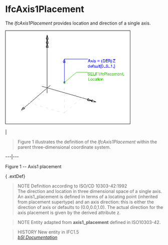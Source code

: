 IfcAxis1Placement
=================
The _IfcAxis1Placement_ provides location and direction of a single axis.  
  
  
  
![axis1 placement](../figures/ifcaxis1placement-layout1.gif)  
  
|

>  
>  Figure 1 illustrates the definition of the _IfcAxis1Placement_ within the
> parent three-dimensional coordinate system.  
>

  
  
  
---|---  
  
  

Figure 1 -- Axis1 placement

  
  
  
  
  
  
{ .extDef}  
> NOTE  Definition according to ISO/CD 10303-42:1992  
> The direction and location in three dimensional space of a single axis. An
> axis1_placement is defined in terms of a locating point (inherited from
> placement supertype) and an axis direction: this is either the direction of
> axis or defaults to (0.0,0.0,1.0). The actual direction for the axis
> placement is given by the derived attribute z.  
  
> NOTE  Entity adapted from **axis1_placement** defined in ISO10303-42.  
  
> HISTORY  New entity in IFC1.5  
[ _bSI
Documentation_](https://standards.buildingsmart.org/IFC/DEV/IFC4_2/FINAL/HTML/schema/ifcgeometryresource/lexical/ifcaxis1placement.htm)


